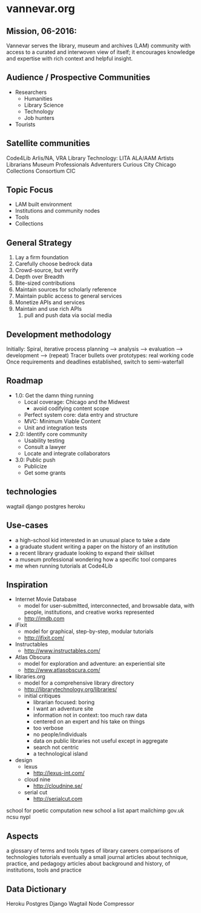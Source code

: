# vannevar.org

## Mission, 06-2016:
Vannevar serves the library, museum and archives (LAM) community with access to a curated and interwoven view of itself; it encourages knowledge and expertise with rich context and helpful insight.


## Audience / Prospective Communities
* Researchers
    - Humanities
    - Library Science
    - Technology
    - Job hunters
* Tourists


## Satellite communities
Code4Lib
Arlis/NA, VRA
Library Technology: LITA
ALA/AAM
Artists
Librarians
Museum Professionals
Adventurers
Curious City
Chicago Collections Consortium
CIC


## Topic Focus
* LAM built environment
* Institutions and community nodes
* Tools
* Collections


## General Strategy
1. Lay a firm foundation 
1. Carefully choose bedrock data
1. Crowd-source, but verify
1. Depth over Breadth
1. Bite-sized contributions
1. Maintain sources for scholarly reference
1. Maintain public access to general services
1. Monetize APIs and services
1. Maintain and use rich APIs
    1. pull and push data via social media


## Development methodology
Initially: Spiral, iterative process
    planning --> analysis --> evaluation --> development --> (repeat)
Tracer bullets over prototypes:  real working code
Once requirements and deadlines established, switch to semi-waterfall


## Roadmap
* 1.0: Get the damn thing running
    * Local coverage: Chicago and the Midwest
        * avoid codifying content scope
    * Perfect system core: data entry and structure
    * MVC: Minimum Viable Content
    * Unit and integration tests
* 2.0: Identify core community
    * Usability testing
    * Consult a lawyer
    * Locate and integrate collaborators
* 3.0: Public push
    * Publicize
    * Get some grants


## technologies
wagtail
django
postgres
heroku



## Use-cases
* a high-school kid interested in an unusual place to take a date 
* a graduate student writing a paper on the history of an institution
* a recent library graduate looking to expand their skillset
* a museum professional wondering how a specific tool compares
* me when running tutorials at Code4Lib


## Inspiration
* Internet Movie Database
    - model for user-submitted, interconnected, and browsable data, with people, institutions, and creative works represented
    - http://imdb.com
* iFixit
    - model for graphical, step-by-step, modular tutorials
    - http://ifixit.com/
* Instructables
    - http://www.instructables.com/
* Atlas Obscura
    - model for exploration and adventure: an experiential site
    - http://www.atlasobscura.com/
* libraries.org
    - model for a comprehensive library directory
    - http://librarytechnology.org/libraries/
    - initial critiques
        - librarian focused: boring
        - I want an adventure site
        - information not in context: too much raw data
        - centered on an expert and his take on things
        - too verbose
        - no people/individuals
        - data on public libraries not useful except in aggregate
        - search not centric
        - a technological island
* design
    * lexus
        - http://lexus-int.com/
    * cloud nine
        - http://cloudnine.se/
    * serial cut
        - http://serialcut.com

school for poetic computation
new school
a list apart
mailchimp
gov.uk
ncsu
nypl


## Aspects
a glossary of terms and tools
types of library careers
comparisons of technologies
tutorials
eventually a small journal
    articles about technique, practice, and pedagogy
    articles about background and history, of institutions, tools and practice

## Data Dictionary
Heroku
Postgres
Django
Wagtail
Node
Compressor
